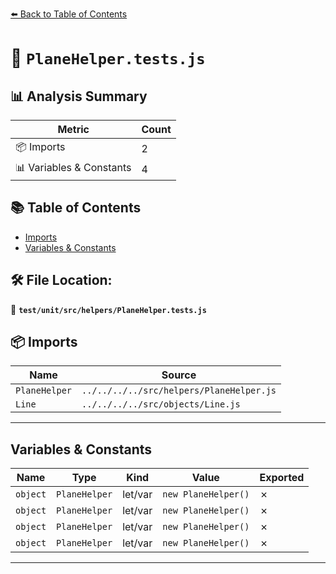 [⬅️ Back to Table of Contents](../../../../index.md)

# 📄 `PlaneHelper.tests.js`

## 📊 Analysis Summary

| Metric | Count |
|--------|-------|
| 📦 Imports | 2 |
| 📊 Variables & Constants | 4 |

## 📚 Table of Contents

- [Imports](#imports)
- [Variables & Constants](#variables-constants)

## 🛠️ File Location:
📂 **`test/unit/src/helpers/PlaneHelper.tests.js`**

## 📦 Imports

| Name | Source |
|------|--------|
| `PlaneHelper` | `../../../../src/helpers/PlaneHelper.js` |
| `Line` | `../../../../src/objects/Line.js` |


---

## Variables & Constants

| Name | Type | Kind | Value | Exported |
|------|------|------|-------|----------|
| `object` | `PlaneHelper` | let/var | `new PlaneHelper()` | ✗ |
| `object` | `PlaneHelper` | let/var | `new PlaneHelper()` | ✗ |
| `object` | `PlaneHelper` | let/var | `new PlaneHelper()` | ✗ |
| `object` | `PlaneHelper` | let/var | `new PlaneHelper()` | ✗ |


---